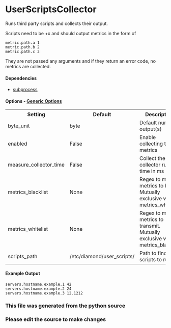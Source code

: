 UserScriptsCollector
=====

Runs third party scripts and collects their output.

Scripts need to be +x and should output metrics in the form of

```
metric.path.a 1
metric.path.b 2
metric.path.c 3
```

They are not passed any arguments and if they return an error code,
no metrics are collected.

#### Dependencies

 * [subprocess](http://docs.python.org/library/subprocess.html)


#### Options - [Generic Options](Configuration)

<table><tr><th>Setting</th><th>Default</th><th>Description</th><th>Type</th></tr>
<tr><td>byte_unit</td><td>byte</td><td>Default numeric output(s)</td><td>str</td></tr>
<tr><td>enabled</td><td>False</td><td>Enable collecting these metrics</td><td>bool</td></tr>
<tr><td>measure_collector_time</td><td>False</td><td>Collect the collector run time in ms</td><td>bool</td></tr>
<tr><td>metrics_blacklist</td><td>None</td><td>Regex to match metrics to block. Mutually exclusive with metrics_whitelist</td><td>NoneType</td></tr>
<tr><td>metrics_whitelist</td><td>None</td><td>Regex to match metrics to transmit. Mutually exclusive with metrics_blacklist</td><td>NoneType</td></tr>
<tr><td>scripts_path</td><td>/etc/diamond/user_scripts/</td><td>Path to find the scripts to run</td><td>str</td></tr>
</table>

#### Example Output

```
servers.hostname.example.1 42
servers.hostname.example.2 24
servers.hostname.example.3 12.1212
```

### This file was generated from the python source
### Please edit the source to make changes


